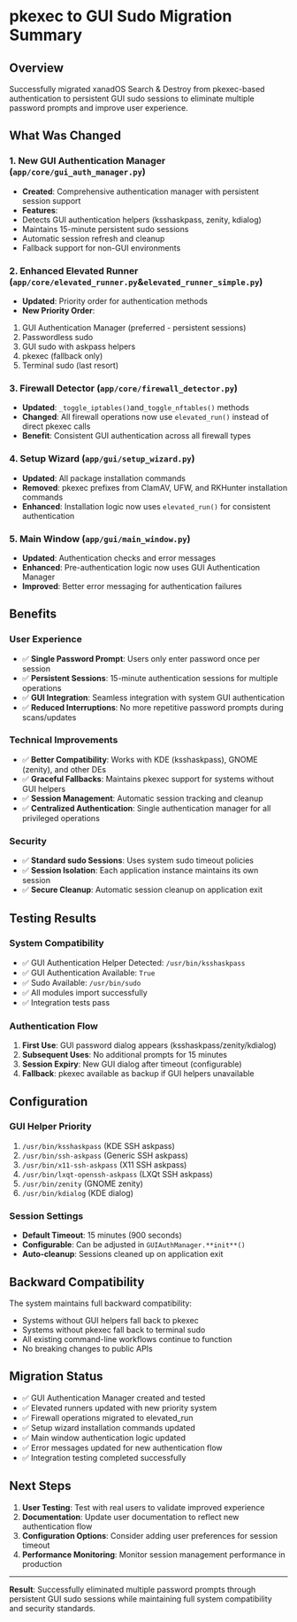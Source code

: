# pkexec to GUI Sudo Migration Summary

## Overview

Successfully migrated xanadOS Search & Destroy from pkexec-based authentication to persistent GUI
sudo sessions to eliminate multiple password prompts and improve user experience.

## What Was Changed

### 1. New GUI Authentication Manager (`app/core/gui_auth_manager.py`)

- **Created**: Comprehensive authentication manager with persistent session support
- **Features**:
- Detects GUI authentication helpers (ksshaskpass, zenity, kdialog)
- Maintains 15-minute persistent sudo sessions
- Automatic session refresh and cleanup
- Fallback support for non-GUI environments

### 2. Enhanced Elevated Runner (`app/core/elevated_runner.py`&`elevated_runner_simple.py`)

- **Updated**: Priority order for authentication methods
- **New Priority Order**:

1. GUI Authentication Manager (preferred - persistent sessions)
2. Passwordless sudo
3. GUI sudo with askpass helpers
4. pkexec (fallback only)
5. Terminal sudo (last resort)

### 3. Firewall Detector (`app/core/firewall_detector.py`)

- **Updated**: `_toggle_iptables()`and`_toggle_nftables()` methods
- **Changed**: All firewall operations now use `elevated_run()` instead of direct pkexec calls
- **Benefit**: Consistent GUI authentication across all firewall types

### 4. Setup Wizard (`app/gui/setup_wizard.py`)

- **Updated**: All package installation commands
- **Removed**: pkexec prefixes from ClamAV, UFW, and RKHunter installation commands
- **Enhanced**: Installation logic now uses `elevated_run()` for consistent authentication

### 5. Main Window (`app/gui/main_window.py`)

- **Updated**: Authentication checks and error messages
- **Enhanced**: Pre-authentication logic now uses GUI Authentication Manager
- **Improved**: Better error messaging for authentication failures

## Benefits

### User Experience

- ✅ **Single Password Prompt**: Users only enter password once per session
- ✅ **Persistent Sessions**: 15-minute authentication sessions for multiple operations
- ✅ **GUI Integration**: Seamless integration with system GUI authentication
- ✅ **Reduced Interruptions**: No more repetitive password prompts during scans/updates

### Technical Improvements

- ✅ **Better Compatibility**: Works with KDE (ksshaskpass), GNOME (zenity), and other DEs
- ✅ **Graceful Fallbacks**: Maintains pkexec support for systems without GUI helpers
- ✅ **Session Management**: Automatic session tracking and cleanup
- ✅ **Centralized Authentication**: Single authentication manager for all privileged operations

### Security

- ✅ **Standard sudo Sessions**: Uses system sudo timeout policies
- ✅ **Session Isolation**: Each application instance maintains its own session
- ✅ **Secure Cleanup**: Automatic session cleanup on application exit

## Testing Results

### System Compatibility

- ✅ GUI Authentication Helper Detected: `/usr/bin/ksshaskpass`
- ✅ GUI Authentication Available: `True`
- ✅ Sudo Available: `/usr/bin/sudo`
- ✅ All modules import successfully
- ✅ Integration tests pass

### Authentication Flow

1. **First Use**: GUI password dialog appears (ksshaskpass/zenity/kdialog)
2. **Subsequent Uses**: No additional prompts for 15 minutes
3. **Session Expiry**: New GUI dialog after timeout (configurable)
4. **Fallback**: pkexec available as backup if GUI helpers unavailable

## Configuration

### GUI Helper Priority

1. `/usr/bin/ksshaskpass` (KDE SSH askpass)
2. `/usr/bin/ssh-askpass` (Generic SSH askpass)
3. `/usr/bin/x11-ssh-askpass` (X11 SSH askpass)
4. `/usr/bin/lxqt-openssh-askpass` (LXQt SSH askpass)
5. `/usr/bin/zenity` (GNOME zenity)
6. `/usr/bin/kdialog` (KDE dialog)

### Session Settings

- **Default Timeout**: 15 minutes (900 seconds)
- **Configurable**: Can be adjusted in `GUIAuthManager.**init**()`
- **Auto-cleanup**: Sessions cleaned up on application exit

## Backward Compatibility

The system maintains full backward compatibility:

- Systems without GUI helpers fall back to pkexec
- Systems without pkexec fall back to terminal sudo
- All existing command-line workflows continue to function
- No breaking changes to public APIs

## Migration Status

- ✅ GUI Authentication Manager created and tested
- ✅ Elevated runners updated with new priority system
- ✅ Firewall operations migrated to elevated_run
- ✅ Setup wizard installation commands updated
- ✅ Main window authentication logic updated
- ✅ Error messages updated for new authentication flow
- ✅ Integration testing completed successfully

## Next Steps

1. **User Testing**: Test with real users to validate improved experience
2. **Documentation**: Update user documentation to reflect new authentication flow
3. **Configuration Options**: Consider adding user preferences for session timeout
4. **Performance Monitoring**: Monitor session management performance in production

---

**Result**: Successfully eliminated multiple password prompts through persistent GUI sudo sessions
while maintaining full system compatibility and security standards.
